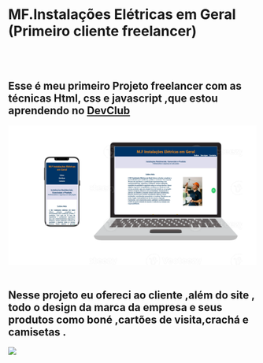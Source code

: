<h1>MF.Instalações Elétricas em Geral (Primeiro cliente freelancer) </h1>
<br>
<br>
<h2>Esse é meu primeiro Projeto freelancer com as técnicas Html, css e javascript ,que estou aprendendo no <a href="https://rodolfomori.com.br/devclub">DevClub</a> </h2>
<img src="https://github.com/jacqueduda/MF-el-trica/blob/main/assets/lendaaa.png?raw=true"/>
<br>
<br>
<h2>Nesse projeto eu ofereci ao cliente ,além do site , todo o design da marca da empresa e seus produtos como boné ,cartões de visita,crachá e camisetas .</h2>
<img src="https://github.com/jacqueduda/MF-el-trica/blob/main/assets/Texto%20do%20seu%20par%C3%A1grafo.png?raw=true"/>
